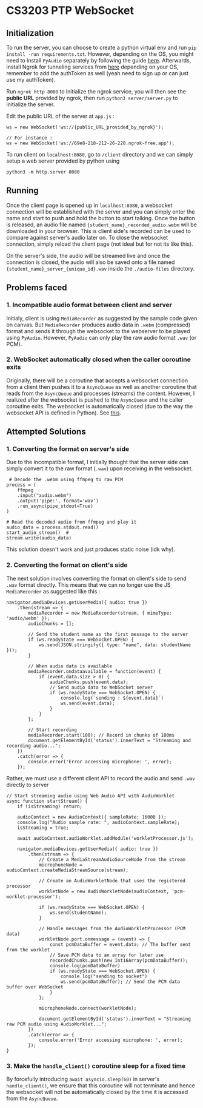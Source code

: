 # CS3203 PTP WebSocket

## Initialization
To run the server, you can choose to create a python virtual env and run `pip install -run requirements.txt`. However, depending on the OS, you might need to install `PyAudio` separately by following the guide [here](https://pypi.org/project/PyAudio/). Afterwards, install Ngrok for tunneling services from [here](https://ngrok.com/download) depending on your OS, remember to add the authToken as well (yeah need to sign up or can just use my authToken).

Run `ngrok http 8000` to initialize the ngrok service, you will then see the **public URL** provided by ngrok, then run `python3 server/server.py` to initialize the server.

Edit the public URL of the server at `app.js` : 
```
ws = new WebSocket('ws://{public_URL_provided_by_ngrok}'); 

// For instance : 
ws = new WebSocket('ws://69e8-218-212-26-228.ngrok-free.app'); 
```

To run client on `localhost:8080`, go to `/client` directory and we can simply setup a web server provided by python using

```
python3 -m http.server 8080
```

## Running
Once the client page is opened up in `localhost:8080`, a websocket connection will be established with the server and you can simply enter the name and start to push and hold the button to start talking. Once the button is released, an audio file named `{student_name}_recorded_audio.webm` will be downloaded in your browser. This is client side's recorded can be used to compare against server's audio later on. To close the websocket connection, simply reload the client page (not ideal but for not its like this).

On the server's side, the audio will be streamed live and once the connection is closed, the audio will also be saved onto a file named `{student_name}_server_{unique_id}.wav` inside the `./audio-files` directory.

## Problems faced
### 1. Incompatible audio format between client and server
Initialy, client is using `MediaRecorder` as suggested by the sample code given on canvas. But `MediaRecorder` produces audio data in `.webm` (compressed) format and sends it through the websocket to the webserver to be played using `PyAudio`. However, `PyAudio` can only play the raw audio format `.wav` (or PCM). 

### 2. WebSocket automatically closed when the caller coroutine exits
Originally, there will be a coroutine that accepts a websocket connection from a client then pushes it to a `AsyncQueue` as well as another coroutine that reads from the `AsyncQueue` and processes (streams) the content. However, I realized after the websocket is pushed to the `AsyncQueue` and the caller coroutine exits. The websocket is automatically closed (due to the way the websocket API is defined in Python). See [this](https://github.com/python-websockets/websockets/issues/122).

## Attempted Solutions
### 1. Converting the format on server's side
Due to the incompatible format, I initially thought that the server side can simply convert it to the raw format (`.wav`) upon receiving in the websocket.
```
 # Decode the .webm using ffmpeg to raw PCM
process = (
    ffmpeg
    .input("audio.webm")
    .output('pipe:', format='wav')
    .run_async(pipe_stdout=True)
)

# Read the decoded audio from ffmpeg and play it
audio_data = process.stdout.read()
start_audio_stream()  #
stream.write(audio_data)
```
This solution doesn't work and just produces static noise (idk why).

### 2. Converting the format on client's side
The next solution involves converting the format on client's side to send `.wav` format directly. This means that we can no longer use the JS `MediaRecorder` as suggested like this : 

```
navigator.mediaDevices.getUserMedia({ audio: true })
    .then(stream => {
        mediaRecorder = new MediaRecorder(stream, { mimeType: 'audio/webm' });
        audioChunks = [];

        // Send the student name as the first message to the server
        if (ws.readyState === WebSocket.OPEN) {
            ws.send(JSON.stringify({ type: "name", data: studentName }));
        }

        // When audio data is available
        mediaRecorder.ondataavailable = function(event) {
            if (event.data.size > 0) {
                audioChunks.push(event.data);
                // Send audio data to WebSocket server
                if (ws.readyState === WebSocket.OPEN) {
                    console.log(`sending : ${event.data}`)
                    ws.send(event.data);
                }
            }
        };

        // Start recording
        mediaRecorder.start(100); // Record in chunks of 100ms
        document.getElementById('status').innerText = "Streaming and recording audio...";
    })
    .catch(error => {
        console.error('Error accessing microphone: ', error);
    });
```

Rather, we must use a different client API to record the audio and send `.wav` directly to server

```
// Start streaming audio using Web Audio API with AudioWorklet
async function startStream() {
    if (isStreaming) return;

    audioContext = new AudioContext({ sampleRate: 16000 });
    console.log("Audio sample rate: ", audioContext.sampleRate);
    isStreaming = true;

    await audioContext.audioWorklet.addModule('workletProcessor.js');

    navigator.mediaDevices.getUserMedia({ audio: true })
        .then(stream => {
            // Create a MediaStreamAudioSourceNode from the stream
            microphoneNode = audioContext.createMediaStreamSource(stream);

            // Create an AudioWorkletNode that uses the registered processor
            workletNode = new AudioWorkletNode(audioContext, 'pcm-worklet-processor');

            if (ws.readyState === WebSocket.OPEN) {
                ws.send(studentName);
            }

            // Handle messages from the AudioWorkletProcessor (PCM data)
            workletNode.port.onmessage = (event) => {
                const pcmDataBuffer = event.data; // The buffer sent from the worklet
                // Save PCM data to an array for later use
                recordedChunks.push(new Int16Array(pcmDataBuffer)); 
                console.log(pcmDataBuffer)
                if (ws.readyState === WebSocket.OPEN) {
                    console.log("sending to socket")
                    ws.send(pcmDataBuffer); // Send the PCM data buffer over WebSocket
                }
            };

            microphoneNode.connect(workletNode);

            document.getElementById('status').innerText = "Streaming raw PCM audio using AudioWorklet...";
        })
        .catch(error => {
            console.error('Error accessing microphone: ', error);
        });
}
```

### 3. Make the `handle_client()` coroutine sleep for a fixed time
By forcefully introducing `await asyncio.sleep(60)` in server's `handle_client()`, we ensure that this coroutine will not terminate and hence the websocket will not be automatically closed by the time it is accessed from the `AsyncQueue`.
